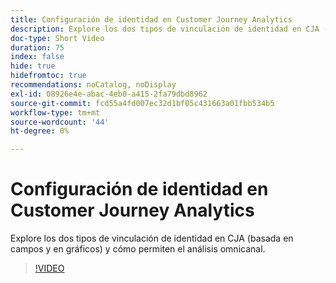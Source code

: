 ```yaml
---
title: Configuración de identidad en Customer Journey Analytics
description: Explore los dos tipos de vinculación de identidad en CJA (basada en campos y en gráficos) y cómo permiten el análisis omnicanal.
doc-type: Short Video
duration: 75
index: false
hide: true
hidefromtoc: true
recommendations: noCatalog, noDisplay
exl-id: 08926e4e-abac-4eb0-a415-2fa79dbd8962
source-git-commit: fcd55a4fd007ec32d1bf05c431663a01fbb534b5
workflow-type: tm+mt
source-wordcount: '44'
ht-degree: 0%

---
```


# Configuración de identidad en Customer Journey Analytics

Explore los dos tipos de vinculación de identidad en CJA (basada en campos y en gráficos) y cómo permiten el análisis omnicanal.

<!-- 62_S113_3442460_74_identity-stitching-in-customer-journey-analytics -->
>[!VIDEO](https://video.tv.adobe.com/v/3459997/?learn=on&enablevpops=true&captions=spa)
